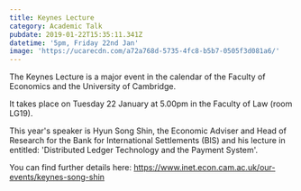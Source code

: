 ```yaml
---
title: Keynes Lecture
category: Academic Talk
pubdate: 2019-01-22T15:35:11.341Z
datetime: '5pm, Friday 22nd Jan'
image: 'https://ucarecdn.com/a72a768d-5735-4fc8-b5b7-0505f3d081a6/'
---
```

The Keynes Lecture is a major event in the calendar of the Faculty of Economics and the University of Cambridge. 

It takes place on Tuesday 22 January at 5.00pm in the Faculty of Law (room LG19). 

This year's speaker is Hyun Song Shin, the Economic Adviser and Head of Research for the Bank for International Settlements (BIS) and his lecture in entitled: 'Distributed Ledger Technology and the Payment System'.

You can find further details here: https://www.inet.econ.cam.ac.uk/our-events/keynes-song-shin
